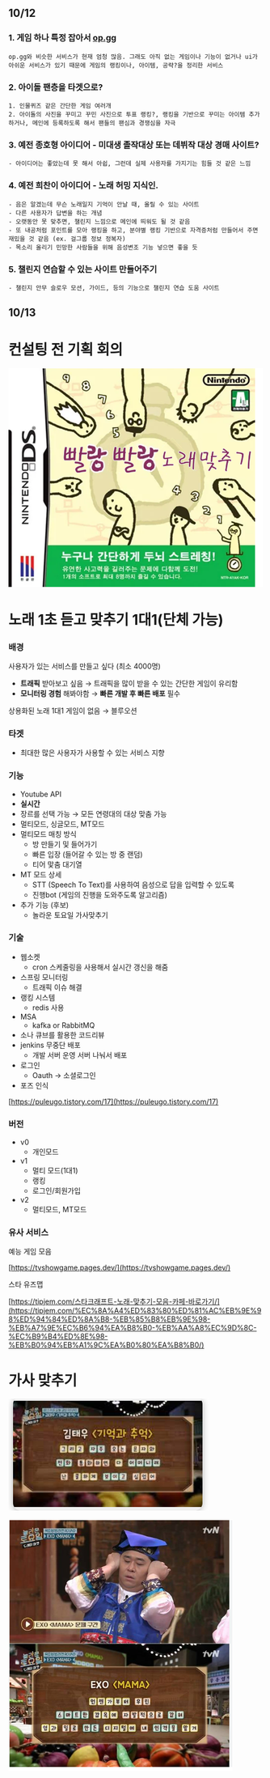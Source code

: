 ## 10/12

### 1. 게임 하나 특정 잡아서 [op.gg](http://op.gg/)

    op.gg와 비슷한 서비스가 현재 엄청 많음. 그래도 아직 없는 게임이나 기능이 없거나 ui가 아쉬운 서비스가 있기 때문에 게임의 랭킹이나, 아이템, 공략?을 정리한 서비스

### 2. 아이돌 팬층을 타겟으로?

    1. 인물퀴즈 같은 간단한 게임 여러개
    2. 아이돌의 사진을 꾸미고 꾸민 사진으로 투표 랭킹?, 랭킹을 기반으로 꾸미는 아이템 추가하거나, 메인에 등록하도록 해서 팬들의 팬심과 경쟁심을 자극

### 3. 예전 종호형 아이디어 - 미대생 졸작대상 또는 데뷔작 대상 경매 사이트?

    - 아이디어는 좋았는데 못 해서 아쉽, 그런데 실제 사용자를 가지기는 힘들 것 같은 느낌

### 4. 예전 희찬이 아이디어 - 노래 허밍 지식인.

    - 음은 알겠는데 무슨 노래일지 기억이 안날 때, 올릴 수 있는 사이트
    - 다른 사용자가 답변을 하는 개념
    - 오랫동안 못 맞추면, 챌린지 느낌으로 메인에 띄워도 될 것 같음
    - 또 내공처럼 포인트를 모아 랭킹을 하고, 분야별 랭킹 기반으로 자격증처럼 만들어서 주면 재밌을 것 같음 (ex. 걸그룹 정보 정복자)
    - 목소리 올리기 민망한 사람들을 위해 음성변조 기능 넣으면 좋을 듯

### 5. 챌린지 연습할 수 있는 사이트 만들어주기

    - 챌린지 안무 슬로우 모션, 가이드, 등의 기능으로 챌린지 연습 도움 사이트

## 10/13

# 컨설팅 전 기획 회의

![Untitled](./img/Untitled.png)

# 노래 1초 듣고 맞추기 1대1(단체 가능)

### 배경

사용자가 있는 서비스를 만들고 싶다 (최소 4000명)

- **트래픽** 받아보고 싶음 → 트래픽을 많이 받을 수 있는 간단한 게임이 유리함
- **모니터링 경험** 해봐야함 → **빠른 개발 후 빠른 배포** 필수

상용화된 노래 1대1 게임이 없음 → 블루오션

### 타겟

- 최대한 많은 사용자가 사용할 수 있는 서비스 지향

### 기능

- Youtube API
- **실시간**
- 장르를 선택 가능 → 모든 연령대의 대상 맞춤 가능
- 멀티모드, 싱글모드, MT모드
- 멀티모드 매칭 방식
  - 방 만들기 및 들어가기
  - 빠른 입장 (들어갈 수 있는 방 중 랜덤)
  - 티어 맟춤 대기열
- MT 모드 상세
  - STT (Speech To Text)를 사용하여 음성으로 답을 입력할 수 있도록
  - 진행bot (게임의 진행을 도와주도록 알고리즘)
- 추가 기능 (후보)
  - 놀라운 토요일 가사맞추기

### 기술

- 웹소켓
  - cron 스케줄링을 사용해서 실시간 갱신을 해줌
- 스프링 모니터링
  - 트래픽 이슈 해결
- 랭킹 시스템
  - redis 사용
- MSA
  - kafka or RabbitMQ
- 소나 큐브를 활용한 코드리뷰
- jenkins 무중단 배포
  - 개발 서버 운영 서버 나눠서 배포
- 로그인
  - Oauth → 소셜로그인
- 포즈 인식

[https://puleugo.tistory.com/17](https://puleugo.tistory.com/17)

### 버전

- v0
  - 개인모드
- v1
  - 멀티 모드(1대1)
  - 랭킹
  - 로그인/회원가입
- v2
  - 멀티모드, MT모드

### 유사 서비스

예능 게임 모음

[https://tvshowgame.pages.dev/](https://tvshowgame.pages.dev/)

스타 유즈맵

[https://tipjem.com/스타크래프트-노래-맞추기-모음-카페-바로가기/](https://tipjem.com/%EC%8A%A4%ED%83%80%ED%81%AC%EB%9E%98%ED%94%84%ED%8A%B8-%EB%85%B8%EB%9E%98-%EB%A7%9E%EC%B6%94%EA%B8%B0-%EB%AA%A8%EC%9D%8C-%EC%B9%B4%ED%8E%98-%EB%B0%94%EB%A1%9C%EA%B0%80%EA%B8%B0/)

# 가사 맞추기

![Untitled](./img/Untitled%201.png)

![Untitled](./img/Untitled%202.png)
